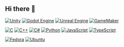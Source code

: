 ## Hi there 👋
[![Unity](https://img.shields.io/badge/Unity-%23000000.svg?logo=unity&logoColor=white)](#) [![Godot Engine](https://img.shields.io/badge/Godot-%23FFFFFF.svg?logo=godot-engine)](#) [![Unreal Engine](https://img.shields.io/badge/Unreal%20Engine-%23313131.svg?logo=unrealengine&logoColor=white)](#) [![GameMaker](https://img.shields.io/badge/GameMaker-000?logo=gamemaker&logoColor=fff)](#)

[![C](https://img.shields.io/badge/C-00599C?logo=c&logoColor=white)](#) [![C++](https://img.shields.io/badge/C++-%2300599C.svg?logo=c%2B%2B&logoColor=white)](#) [![C#](https://img.shields.io/badge/C%23-%23239120.svg?logo=cshrp&logoColor=white)](#)
[![Python](https://img.shields.io/badge/Python-3776AB?logo=python&logoColor=fff)](#) [![JavaScript](https://img.shields.io/badge/JavaScript-F7DF1E?logo=javascript&logoColor=000)](#) [![TypeScript](https://img.shields.io/badge/TypeScript-3178C6?logo=typescript&logoColor=fff)](#)


[![Fedora](https://img.shields.io/badge/Fedora-51A2DA?logo=fedora&logoColor=fff)](#)   [![Ubuntu](https://img.shields.io/badge/Ubuntu-E95420?logo=ubuntu&logoColor=white)](#) 
<!--
**TrustyTraitor/TrustyTraitor** is a ✨ _special_ ✨ repository because its `README.md` (this file) appears on your GitHub profile.

Here are some ideas to get you started:

- 🔭 I’m currently working on ...
- 🌱 I’m currently learning ...
- 👯 I’m looking to collaborate on ...
- 🤔 I’m looking for help with ...
- 💬 Ask me about ...
- 📫 How to reach me: ...
- 😄 Pronouns: ...
- ⚡ Fun fact: ...
-->
